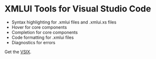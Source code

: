 # XMLUI Tools for Visual Studio Code

- Syntax highlighting for .xmlui files and .xmlui.xs files
- Hover for core components
- Completion for core components
- Code formatting for .xmlui files
- Diagnostics for errors

Get the [VSIX](https://github.com/xmlui-org/xmlui/releases?q=vscode&expanded=true).


